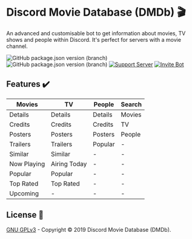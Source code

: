 # Discord Movie Database (DMDb) 🎬
An advanced and customisable bot to get information about movies, TV shows and people within
Discord. It's perfect for servers with a movie channel.

![GitHub package.json version (branch)](https://img.shields.io/github/package-json/v/discord-movie-database/DMDb/master?label=Prod%20Version&style=flat-square)
![GitHub package.json version (branch)](https://img.shields.io/github/package-json/v/discord-movie-database/DMDb/dev?label=Dev%20Version&style=flat-square)
[![Support Server](https://img.shields.io/discord/394643227770093568?label=Support%20Server&style=flat-square)](https://bit.ly/2kYFRPh)
[![Invite Bot](https://img.shields.io/badge/Invite%20Bot-DMDb-E6B91E?style=flat-square)](https://bit.ly/2PXWYLR)

## Features ✔️

| Movies         | TV             | People         | Search         |
| -------------- | -------------- | -------------- | -------------- |
| Details        | Details        | Details        | Movies         |
| Credits        | Credits        | Credits        | TV             |
| Posters        | Posters        | Posters        | People         |
| Trailers       | Trailers       | Popular        | -              |
| Similar        | Similar        | -              | -              |
| Now Playing    | Airing Today   | -              | -              |
| Popular        | Popular        | -              | -              |
| Top Rated      | Top Rated      | -              | -              |
| Upcoming       | -              | -              | -              |

## License 📄

[GNU GPLv3](https://github.com/discord-movie-database/DMDb/blob/dev/LICENSE.md) - Copyright © 2019
Discord Movie Database (DMDb).
